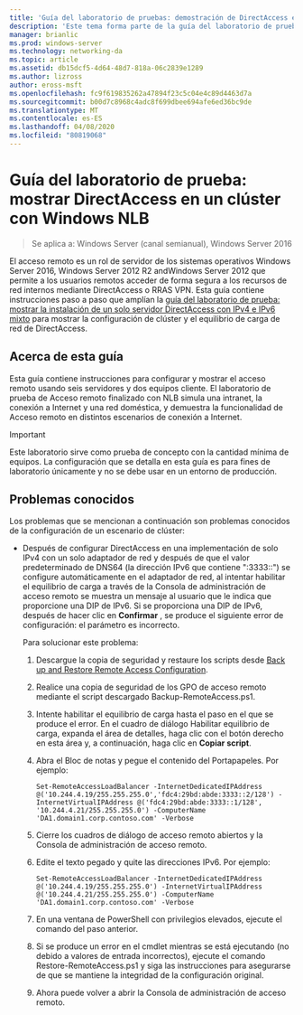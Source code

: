 ```yaml
---
title: 'Guía del laboratorio de pruebas: demostración de DirectAccess en un clúster con Windows NLB'
description: 'Este tema forma parte de la guía del laboratorio de pruebas: demostración de DirectAccess en un clúster con Windows NLB para Windows Server 2016'
manager: brianlic
ms.prod: windows-server
ms.technology: networking-da
ms.topic: article
ms.assetid: db15dcf5-4d64-48d7-818a-06c2839e1289
ms.author: lizross
author: eross-msft
ms.openlocfilehash: fc9f619835262a47894f23c5c04e4c89d4463d7a
ms.sourcegitcommit: b00d7c8968c4adc8f699dbee694afe6ed36bc9de
ms.translationtype: MT
ms.contentlocale: es-ES
ms.lasthandoff: 04/08/2020
ms.locfileid: "80819068"
---
```

# <a name="test-lab-guide-demonstrate-directaccess-in-a-cluster-with-windows-nlb"></a>Guía del laboratorio de prueba: mostrar DirectAccess en un clúster con Windows NLB

>Se aplica a: Windows Server (canal semianual), Windows Server 2016

El acceso remoto es un rol de servidor de los sistemas operativos Windows Server 2016, Windows Server 2012 R2 andWindows Server 2012 que permite a los usuarios remotos acceder de forma segura a los recursos de red internos mediante DirectAccess o RRAS VPN. Esta guía contiene instrucciones paso a paso que amplían la [guía del laboratorio de prueba: mostrar la instalación de un solo servidor DirectAccess con IPv4 e IPv6 mixto](https://go.microsoft.com/fwlink/p/?LinkId=237004) para mostrar la configuración de clúster y el equilibrio de carga de red de DirectAccess.  
  
## <a name="about-this-guide"></a>Acerca de esta guía  
Esta guía contiene instrucciones para configurar y mostrar el acceso remoto usando seis servidores y dos equipos cliente. El laboratorio de prueba de Acceso remoto finalizado con NLB simula una intranet, la conexión a Internet y una red doméstica, y demuestra la funcionalidad de Acceso remoto en distintos escenarios de conexión a Internet.  
  
> [!IMPORTANT]  
> Este laboratorio sirve como prueba de concepto con la cantidad mínima de equipos. La configuración que se detalla en esta guía es para fines de laboratorio únicamente y no se debe usar en un entorno de producción.  
  
## <a name="known-issues"></a><a name="KnownIssues"></a>Problemas conocidos  
Los problemas que se mencionan a continuación son problemas conocidos de la configuración de un escenario de clúster:  
  
-   Después de configurar DirectAccess en una implementación de solo IPv4 con un solo adaptador de red y después de que el valor predeterminado de DNS64 (la dirección IPv6 que contiene ":3333::") se configure automáticamente en el adaptador de red, al intentar habilitar el equilibrio de carga a través de la Consola de administración de acceso remoto se muestra un mensaje al usuario que le indica que proporcione una DIP de IPv6. Si se proporciona una DIP de IPv6, después de hacer clic en **Confirmar** , se produce el siguiente error de configuración: el parámetro es incorrecto.  
  
    Para solucionar este problema:  
  
    1.  Descargue la copia de seguridad y restaure los scripts desde [Back up and Restore Remote Access Configuration](https://gallery.technet.microsoft.com/Back-up-and-Restore-Remote-e157e6a6).  
  
    2.  Realice una copia de seguridad de los GPO de acceso remoto mediante el script descargado Backup-RemoteAccess.ps1.  
  
    3.  Intente habilitar el equilibrio de carga hasta el paso en el que se produce el error. En el cuadro de diálogo Habilitar equilibrio de carga, expanda el área de detalles, haga clic con el botón derecho en esta área y, a continuación, haga clic en **Copiar script**.  
  
    4.  Abra el Bloc de notas y pegue el contenido del Portapapeles. Por ejemplo:  
  
        ```  
        Set-RemoteAccessLoadBalancer -InternetDedicatedIPAddress @('10.244.4.19/255.255.255.0','fdc4:29bd:abde:3333::2/128') -InternetVirtualIPAddress @('fdc4:29bd:abde:3333::1/128', '10.244.4.21/255.255.255.0') -ComputerName 'DA1.domain1.corp.contoso.com' -Verbose  
        ```  
  
    5.  Cierre los cuadros de diálogo de acceso remoto abiertos y la Consola de administración de acceso remoto.  
  
    6.  Edite el texto pegado y quite las direcciones IPv6. Por ejemplo:  
  
        ```  
        Set-RemoteAccessLoadBalancer -InternetDedicatedIPAddress @('10.244.4.19/255.255.255.0') -InternetVirtualIPAddress @('10.244.4.21/255.255.255.0') -ComputerName 'DA1.domain1.corp.contoso.com' -Verbose  
        ```  
  
    7.  En una ventana de PowerShell con privilegios elevados, ejecute el comando del paso anterior.  
  
    8.  Si se produce un error en el cmdlet mientras se está ejecutando (no debido a valores de entrada incorrectos), ejecute el comando Restore-RemoteAccess.ps1 y siga las instrucciones para asegurarse de que se mantiene la integridad de la configuración original.  
  
    9. Ahora puede volver a abrir la Consola de administración de acceso remoto.  
  


